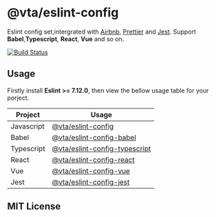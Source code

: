 # @vta/eslint-config

Eslint config set,intergrated with [Airbnb](https://github.com/airbnb/javascript), [Prettier](https://prettier.io/) and [Jest](https://jestjs.io/). Support **Babel**,**Typescript**, **React**, **Vue** and so on.

[![Build Status](https://travis-ci.com/vta-js/eslint-config.svg?branch=master)](https://travis-ci.com/vta-js/tsc)

## Usage

Firstly install **Eslint >= 7.12.0**, then view the bellow usage table for your porject.

| Project    | Usage                                                                          |
| ---------- | ------------------------------------------------------------------------------ |
| Javascript | [@vta/eslint-config](./packages/eslint-config/README.md)                       |
| Babel      | [@vta/eslint-config-babel](./packages/eslint-config-babel/README.md)           |
| Typescript | [@vta/eslint-config-typescript](./packages/eslint-config-typescript/README.md) |
| React      | [@vta/eslint-config-react](./packages/eslint-config-react/README.md)           |
| Vue        | [@vta/eslint-config-vue](./packages/eslint-config-vue/README.md)               |
| Jest       | [@vta/eslint-config-jest](./packages/eslint-config-jest/README.md)             |

## MIT License
